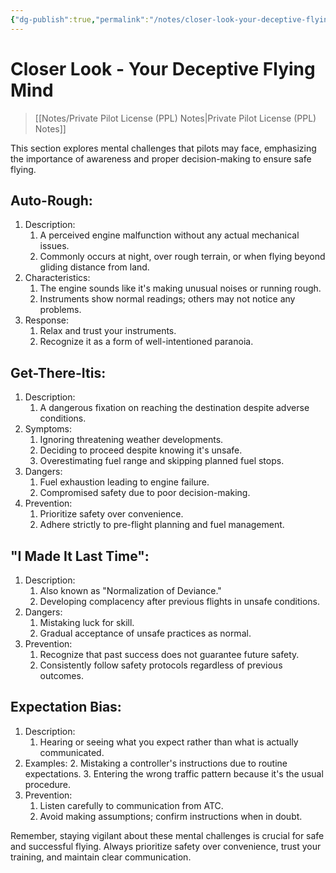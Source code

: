 ```yaml
---
{"dg-publish":true,"permalink":"/notes/closer-look-your-deceptive-flying-mind/","title":"Closer Look - Your Deceptive Flying Mind","tags":["aviation","classnotes","closer-look"]}
---
```


# Closer Look - Your Deceptive Flying Mind
> [[Notes/Private Pilot License (PPL) Notes\|Private Pilot License (PPL) Notes]]

This section explores mental challenges that pilots may face, emphasizing the importance of awareness and proper decision-making to ensure safe flying.

## Auto-Rough:

1. Description:
    1. A perceived engine malfunction without any actual mechanical issues.
    2. Commonly occurs at night, over rough terrain, or when flying beyond gliding distance from land.
2. Characteristics:
    1. The engine sounds like it's making unusual noises or running rough.
    2. Instruments show normal readings; others may not notice any problems.
3. Response:
    1. Relax and trust your instruments.
    2. Recognize it as a form of well-intentioned paranoia.

## Get-There-Itis:

1. Description:
    1. A dangerous fixation on reaching the destination despite adverse conditions.
2. Symptoms:
    1. Ignoring threatening weather developments.
    2. Deciding to proceed despite knowing it's unsafe.
    3. Overestimating fuel range and skipping planned fuel stops.
3. Dangers:
    1. Fuel exhaustion leading to engine failure.
    2. Compromised safety due to poor decision-making.
4. Prevention:
    1. Prioritize safety over convenience.
    2. Adhere strictly to pre-flight planning and fuel management.

## "I Made It Last Time":

1. Description:
    1. Also known as "Normalization of Deviance."
    2. Developing complacency after previous flights in unsafe conditions.
2. Dangers:
    1. Mistaking luck for skill.
    2. Gradual acceptance of unsafe practices as normal.
3. Prevention:
    1. Recognize that past success does not guarantee future safety.
    2. Consistently follow safety protocols regardless of previous outcomes.

## Expectation Bias:

1. Description:
    1. Hearing or seeing what you expect rather than what is actually communicated.
2. Examples:
    2. Mistaking a controller's instructions due to routine expectations.
    3. Entering the wrong traffic pattern because it's the usual procedure.
3. Prevention:
    1. Listen carefully to communication from ATC.
    2. Avoid making assumptions; confirm instructions when in doubt.

Remember, staying vigilant about these mental challenges is crucial for safe and successful flying. Always prioritize safety over convenience, trust your training, and maintain clear communication.